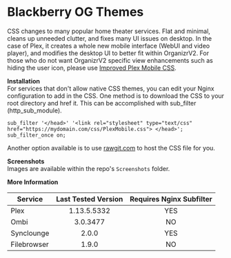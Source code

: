 # Blackberry OG Themes
CSS changes to many popular home theater services. Flat and minimal, cleans up unneeded clutter, and fixes many UI issues on desktop. In the case of Plex, it creates a whole new mobile interface (WebUI and video player), and modifies the desktop UI to better fit within OrganizrV2. For those who do not want OrganizrV2 specific view enhancements such as hiding the user icon, please use [Improved Plex Mobile CSS](https://github.com/Archmonger/Improved-Plex-Mobile-CSS). 

**Installation**
<br/>For services that don't allow native CSS themes, you can edit your Nginx configuration to add in the CSS. One method is to download the CSS to your root directory and href it. This can be accomplished with sub_filter (http_sub_module). 
```
sub_filter '</head>' '<link rel="stylesheet" type="text/css" href="https://mydomain.com/css/PlexMobile.css"> </head>';
sub_filter_once on;
```
Another option available is to use [rawgit.com](https://rawgit.com) to host the CSS file for you.

**Screenshots**
<br/>Images are available within the repo's `Screenshots` folder.

**More Information**

| Service | Last Tested Version | Requires Nginx Subfilter |
| ------------- | :-------------: | :-------------: |
| Plex | 1.13.5.5332 | YES |
| Ombi | 3.0.3477 | NO |
| Synclounge | 2.0.0 | YES |
| Filebrowser | 1.9.0  | NO |
